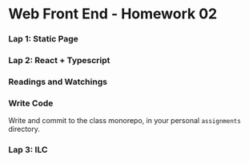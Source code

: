 # Web Front End - Homework 02

### Lap 1: Static Page

### Lap 2: React + Typescript

### Readings and Watchings

### Write Code
Write and commit to the class monorepo, in your personal `assignments` directory.

### Lap 3: ILC
